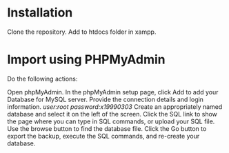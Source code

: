 # Installation
Clone the repository.
Add to htdocs folder in xampp.

# Import using PHPMyAdmin
Do the following actions:

Open phpMyAdmin.
In the phpMyAdmin setup page, click Add to add your Database for MySQL server. Provide the connection details and login information.
_user:root_
_password:x19990303_
Create an appropriately named database and select it on the left of the screen. 
Click the SQL link to show the page where you can type in SQL commands, or upload your SQL file.
Use the browse button to find the database file.
Click the Go button to export the backup, execute the SQL commands, and re-create your database.
